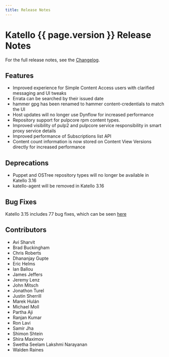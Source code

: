 ```yaml
---
title: Release Notes
---
```


# Katello {{ page.version }} Release Notes

For the full release notes, see the [Changelog](https://github.com/Katello/katello/blob/KATELLO-3.15/CHANGELOG.md).

## Features

* Improved experience for Simple Content Access users with clarified messaging and UI tweaks
* Errata can be searched by their issued date
* hammer gpg has been renamed to hammer content-credentials to match the UI
* Host updates will no longer use Dynflow for increased performance
* Repository support for pulpcore rpm content types.
* Improved visibility of pulp2 and pulpcore service responsibility in smart proxy service details
* Improved performance of Subscriptions list API
* Content count information is now stored on Content View Versions directly for increased performance

## Deprecations

* Puppet and OSTree repository types will no longer be available in Katello 3.16
* katello-agent will be removed in Katello 3.16

## Bug Fixes


Katello 3.15 includes 77 bug fixes, which can be seen [here](https://projects.theforeman.org/projects/katello/issues?utf8=%E2%9C%93&set_filter=1&sort=id%3Adesc&f%5B%5D=status_id&op%5Bstatus_id%5D=c&f%5B%5D=fixed_version_id&op%5Bfixed_version_id%5D=%3D&v%5Bfixed_version_id%5D%5B%5D=1131&f%5B%5D=tracker_id&op%5Btracker_id%5D=%3D&v%5Btracker_id%5D%5B%5D=1&f%5B%5D=&c%5B%5D=tracker&c%5B%5D=status&c%5B%5D=priority&c%5B%5D=subject&c%5B%5D=author&c%5B%5D=assigned_to&c%5B%5D=updated_on&c%5B%5D=category&c%5B%5D=fixed_version&group_by=)

## Contributors

* Avi Sharvit
* Brad Buckingham
* Chris Roberts
* Dhananjay Gupte
* Eric Helms
* Ian Ballou
* James Jeffers
* Jeremy Lenz
* John Mitsch
* Jonathon Turel
* Justin Sherrill
* Marek Hulán
* Michael Moll
* Partha Aji
* Ranjan Kumar
* Ron Lavi
* Samir Jha
* Shimon Shtein
* Shira Maximov
* Swetha Seelam Lakshmi Narayanan
* Walden Raines

